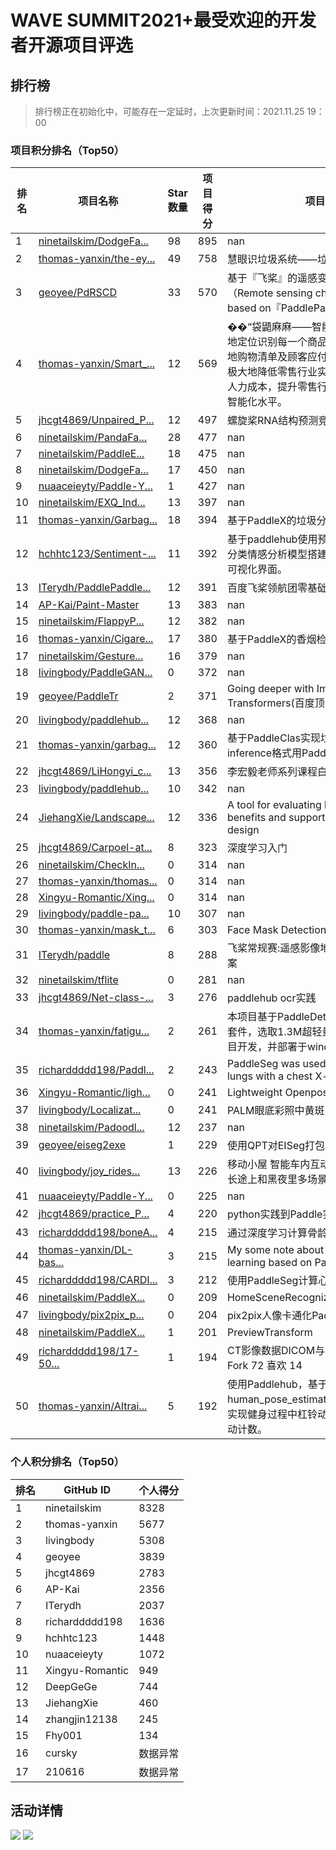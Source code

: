 # WAVE SUMMIT2021+最受欢迎的开发者开源项目评选

## 排行榜

> 排行榜正在初始化中，可能存在一定延时，上次更新时间：2021.11.25 19：00

### 项目积分排名（Top50）

| 排名 | 项目名称 | Star数量 | 项目得分 | 项目简介 |
| -------- | -------- | -------- | -------- | -------- |
| 1 | [ninetailskim/DodgeFa...](https://github.com/ninetailskim/DodgeFace) | 98 | 895 | nan |
| 2 | [thomas-yanxin/the-ey...](https://github.com/thomas-yanxin/the-eye-knows-the-garbage) | 49 | 758 | 慧眼识垃圾系统——垃圾分类全套技术方案 |
| 3 | [geoyee/PdRSCD](https://github.com/geoyee/PdRSCD) | 33 | 570 | 基于『飞桨』的遥感变化检测工具（Remote sensing change detection tool based on『PaddlePaddle』） |
| 4 | [thomas-yanxin/Smart_...](https://github.com/thomas-yanxin/Smart_container) | 12 | 569 | ��“袋鼯麻麻——智能购物平台”能够精准地定位识别每一个商品，并且能够返回完整地购物清单及顾客应付的实际商品总价格，极大地降低零售行业实际运营过程中巨大的人力成本，提升零售行业无人化、自动化、智能化水平。 |
| 5 | [jhcgt4869/Unpaired_P...](https://github.com/jhcgt4869/Unpaired_Probability_Prediction_The_first_ten) | 12 | 497 | 螺旋桨RNA结构预测竞赛第10名方案 |
| 6 | [ninetailskim/PandaFa...](https://github.com/ninetailskim/PandaFaceGenerator) | 28 | 477 | nan |
| 7 | [ninetailskim/PaddleE...](https://github.com/ninetailskim/PaddleEGT) | 18 | 475 | nan |
| 8 | [ninetailskim/DodgeFa...](https://github.com/ninetailskim/DodgeFace-EXQver) | 17 | 450 | nan |
| 9 | [nuaaceieyty/Paddle-Y...](https://github.com/nuaaceieyty/Paddle-YOLOv2) | 1 | 427 | nan |
| 10 | [ninetailskim/EXQ_Ind...](https://github.com/ninetailskim/EXQ_IndonesiaVer) | 13 | 397 | nan |
| 11 | [thomas-yanxin/Garbag...](https://github.com/thomas-yanxin/Garbage-test) | 18 | 394 | 基于PaddleX的垃圾分类识别 |
| 12 | [hchhtc123/Sentiment-...](https://github.com/hchhtc123/Sentiment-analysis) | 11 | 392 | 基于paddlehub使用预训练模型Ernie完成4分类情感分析模型搭建，并基于PyQt5完成可视化界面。 |
| 13 | [ITerydh/PaddlePaddle...](https://github.com/ITerydh/PaddlePaddle-Python-Zero-Based) | 12 | 391 | 百度飞桨领航团零基础Python入门 |
| 14 | [AP-Kai/Paint-Master](https://github.com/AP-Kai/Paint-Master) | 13 | 383 | nan |
| 15 | [ninetailskim/FlappyP...](https://github.com/ninetailskim/FlappyPaddle) | 12 | 382 | nan |
| 16 | [thomas-yanxin/Cigare...](https://github.com/thomas-yanxin/Cigarette-Detection) | 17 | 380 | 基于PaddleX的香烟检测器 |
| 17 | [ninetailskim/Gesture...](https://github.com/ninetailskim/GestureRecognitionWithDA) | 16 | 379 | nan |
| 18 | [livingbody/PaddleGAN...](https://github.com/livingbody/PaddleGAN_study) | 0 | 372 | nan |
| 19 | [geoyee/PaddleTr](https://github.com/geoyee/PaddleTr) | 2 | 371 | Going deeper with Image Transformers(百度顶会论文复现营第2期) |
| 20 | [livingbody/paddlehub...](https://github.com/livingbody/paddlehubwebapp) | 12 | 368 | nan |
| 21 | [thomas-yanxin/garbag...](https://github.com/thomas-yanxin/garbage_classification) | 12 | 360 | 基于PaddleClas实现垃圾分类，并转换为inference格式用PaddleHub服务端部署 |
| 22 | [jhcgt4869/LiHongyi_c...](https://github.com/jhcgt4869/LiHongyi_curriculum_experience) | 13 | 356 | 李宏毅老师系列课程白话 |
| 23 | [livingbody/paddlehub...](https://github.com/livingbody/paddlehubweixinbox) | 10 | 342 | nan |
| 24 | [JiehangXie/Landscape...](https://github.com/JiehangXie/Landscape-Heath-Score) | 12 | 336 | A tool for evaluating landscape health benefits and supporting evidence-based design |
| 25 | [jhcgt4869/Carpoel-at...](https://github.com/jhcgt4869/Carpoel-at-age-three-DQN-algorithm) | 8 | 323 | 深度学习入门 | 三岁在飞桨带你入门深度学习—Carpoel，利用PARL复现基于神经网络与DQN算法（真的是0基础） |
| 26 | [ninetailskim/CheckIn...](https://github.com/ninetailskim/CheckInThreePigs) | 0 | 314 | nan |
| 27 | [thomas-yanxin/thomas...](https://github.com/thomas-yanxin/thomas-yanxin.github.com) | 0 | 314 | nan |
| 28 | [Xingyu-Romantic/Xing...](https://github.com/Xingyu-Romantic/Xingyu-Romantic.github.io) | 0 | 314 | nan |
| 29 | [livingbody/paddle-pa...](https://github.com/livingbody/paddle-paddle-questions) | 10 | 307 | nan |
| 30 | [thomas-yanxin/mask_t...](https://github.com/thomas-yanxin/mask_test) | 6 | 303 | Face Mask Detection |
| 31 | [ITerydh/paddle](https://github.com/ITerydh/paddle) | 8 | 288 | 飞桨常规赛:遥感影像地块分割-4月第9名方案 |
| 32 | [ninetailskim/tflite](https://github.com/ninetailskim/tflite) | 0 | 281 | nan |
| 33 | [jhcgt4869/Net-class-...](https://github.com/jhcgt4869/Net-class-hand-acid-acid) | 3 | 276 | paddlehub ocr实践 |
| 34 | [thomas-yanxin/fatigu...](https://github.com/thomas-yanxin/fatigue-detection) | 2 | 261 | 本项目基于PaddleDetection目标检测开发套件，选取1.3M超轻量PPYOLO tiny进行项目开发，并部署于windows端。 |
| 35 | [richarddddd198/Paddl...](https://github.com/richarddddd198/PaddleSeg-was-used-to-split-the-lungs) | 2 | 243 | PaddleSeg was used to divide the chest lungs with a chest X-ray |
| 36 | [Xingyu-Romantic/ligh...](https://github.com/Xingyu-Romantic/lightweight-human-pose-estimation.paddle) | 0 | 241 | Lightweight Openpose Paddle |
| 37 | [livingbody/Localizat...](https://github.com/livingbody/Localization_of_fovea_in_color_fundus_photography_with_palm) | 0 | 241 | PALM眼底彩照中黄斑中央凹定位 |
| 38 | [ninetailskim/Padoodl...](https://github.com/ninetailskim/Padoodle) | 12 | 237 | nan |
| 39 | [geoyee/eiseg2exe](https://github.com/geoyee/eiseg2exe) | 1 | 229 | 使用QPT对EISeg打包 |
| 40 | [livingbody/joy_rides...](https://github.com/livingbody/joy_rides) | 13 | 226 | 移动小屋 智能车内互动玩伴 - 提供城市间，长途上和黑夜里多场景下的互动模式 |
| 41 | [nuaaceieyty/Paddle-Y...](https://github.com/nuaaceieyty/Paddle-YOLOv4) | 0 | 225 | nan |
| 42 | [jhcgt4869/practice_P...](https://github.com/jhcgt4869/practice_Paddle) | 4 | 220 | python实践到Paddle实践 |
| 43 | [richarddddd198/boneA...](https://github.com/richarddddd198/boneAge) | 4 | 215 | 通过深度学习计算骨龄 |
| 44 | [thomas-yanxin/DL-bas...](https://github.com/thomas-yanxin/DL-based-on-Paddle) | 3 | 215 | My some note about learning in deep learning based on Paddle. |
| 45 | [richarddddd198/CARDI...](https://github.com/richarddddd198/CARDIOTHORACIC-ratio) | 3 | 212 | 使用PaddleSeg计算心胸比 |
| 46 | [ninetailskim/PaddleX...](https://github.com/ninetailskim/PaddleX-HomeSceneRecognize) | 0 | 209 | HomeSceneRecognize |
| 47 | [livingbody/pix2pix_p...](https://github.com/livingbody/pix2pix_photo2cartoon) | 0 | 204 | pix2pix人像卡通化PaddlePaddle |
| 48 | [ninetailskim/PaddleX...](https://github.com/ninetailskim/PaddleX-PreviewTransform) | 1 | 201 | PreviewTransform |
| 49 | [richarddddd198/17-50...](https://github.com/richarddddd198/17-5000-DICOM-and-image-segmentation) | 1 | 194 | CT影像数据DICOM与图像分割(paddle2.0) Fork 72 喜欢 14 |
| 50 | [thomas-yanxin/AItrai...](https://github.com/thomas-yanxin/AItrainer) | 5 | 192 | 使用Paddlehub，基于human_pose_estimation_resnet50_mpii，实现健身过程中杠铃动作标准度的判断并自动计数。 |



### 个人积分排名（Top50）


| 排名 | GitHub ID | 个人得分 |
| -------- | -------- | -------- |
| 1 | ninetailskim | 8328 |
| 2 | thomas-yanxin | 5677 |
| 3 | livingbody | 5308 |
| 4 | geoyee | 3839 |
| 5 | jhcgt4869 | 2783 |
| 6 | AP-Kai | 2356 |
| 7 | ITerydh | 2037 |
| 8 | richarddddd198 | 1636 |
| 9 | hchhtc123 | 1448 |
| 10 | nuaaceieyty | 1072 |
| 11 | Xingyu-Romantic | 949 |
| 12 | DeepGeGe | 744 |
| 13 | JiehangXie | 460 |
| 14 | zhangjin12138 | 245 |
| 15 | Fhy001 | 134 |
| 16 | cursky | 数据异常 |
| 17 | 210616 | 数据异常 |



## 活动详情
![](https://ai-studio-static-online.cdn.bcebos.com/691fcf2cbdfe477f92d66522bb976346079bdc94ac4d41618a3a9162415fe96a)
![](https://ai-studio-static-online.cdn.bcebos.com/ad7686a37703458b819fe562909a14302e80fc94535448328a8036fc52d6ee4c)

